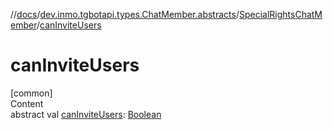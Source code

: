 //[docs](../../../index.md)/[dev.inmo.tgbotapi.types.ChatMember.abstracts](../index.md)/[SpecialRightsChatMember](index.md)/[canInviteUsers](can-invite-users.md)



# canInviteUsers  
[common]  
Content  
abstract val [canInviteUsers](can-invite-users.md): [Boolean](https://kotlinlang.org/api/latest/jvm/stdlib/kotlin/-boolean/index.html)  




